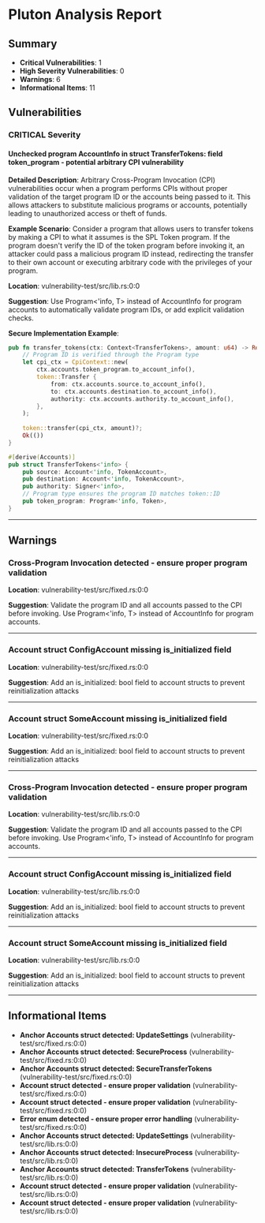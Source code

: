 # Pluton Analysis Report

## Summary

- **Critical Vulnerabilities**: 1
- **High Severity Vulnerabilities**: 0
- **Warnings**: 6
- **Informational Items**: 11

## Vulnerabilities

### CRITICAL Severity

#### Unchecked program AccountInfo in struct TransferTokens: field token_program - potential arbitrary CPI vulnerability

**Detailed Description**:
Arbitrary Cross-Program Invocation (CPI) vulnerabilities occur when a program performs CPIs without proper validation of the target program ID or the accounts being passed to it. This allows attackers to substitute malicious programs or accounts, potentially leading to unauthorized access or theft of funds.

**Example Scenario**:
Consider a program that allows users to transfer tokens by making a CPI to what it assumes is the SPL Token program. If the program doesn't verify the ID of the token program before invoking it, an attacker could pass a malicious program ID instead, redirecting the transfer to their own account or executing arbitrary code with the privileges of your program.

**Location**: vulnerability-test/src/lib.rs:0:0

**Suggestion**: Use Program<'info, T> instead of AccountInfo for program accounts to automatically validate program IDs, or add explicit validation checks.

**Secure Implementation Example**:
```rust
pub fn transfer_tokens(ctx: Context<TransferTokens>, amount: u64) -> Result<()> {
    // Program ID is verified through the Program type
    let cpi_ctx = CpiContext::new(
        ctx.accounts.token_program.to_account_info(),
        token::Transfer {
            from: ctx.accounts.source.to_account_info(),
            to: ctx.accounts.destination.to_account_info(),
            authority: ctx.accounts.authority.to_account_info(),
        },
    );
    
    token::transfer(cpi_ctx, amount)?;
    Ok(())
}

#[derive(Accounts)]
pub struct TransferTokens<'info> {
    pub source: Account<'info, TokenAccount>,
    pub destination: Account<'info, TokenAccount>,
    pub authority: Signer<'info>,
    // Program type ensures the program ID matches token::ID
    pub token_program: Program<'info, Token>,
}
```

---

## Warnings

### Cross-Program Invocation detected - ensure proper program validation

**Location**: vulnerability-test/src/fixed.rs:0:0

**Suggestion**: Validate the program ID and all accounts passed to the CPI before invoking. Use Program<'info, T> instead of AccountInfo for program accounts.

---

### Account struct ConfigAccount missing is_initialized field

**Location**: vulnerability-test/src/fixed.rs:0:0

**Suggestion**: Add an is_initialized: bool field to account structs to prevent reinitialization attacks

---

### Account struct SomeAccount missing is_initialized field

**Location**: vulnerability-test/src/fixed.rs:0:0

**Suggestion**: Add an is_initialized: bool field to account structs to prevent reinitialization attacks

---

### Cross-Program Invocation detected - ensure proper program validation

**Location**: vulnerability-test/src/lib.rs:0:0

**Suggestion**: Validate the program ID and all accounts passed to the CPI before invoking. Use Program<'info, T> instead of AccountInfo for program accounts.

---

### Account struct ConfigAccount missing is_initialized field

**Location**: vulnerability-test/src/lib.rs:0:0

**Suggestion**: Add an is_initialized: bool field to account structs to prevent reinitialization attacks

---

### Account struct SomeAccount missing is_initialized field

**Location**: vulnerability-test/src/lib.rs:0:0

**Suggestion**: Add an is_initialized: bool field to account structs to prevent reinitialization attacks

---

## Informational Items

- **Anchor Accounts struct detected: UpdateSettings** (vulnerability-test/src/fixed.rs:0:0)
- **Anchor Accounts struct detected: SecureProcess** (vulnerability-test/src/fixed.rs:0:0)
- **Anchor Accounts struct detected: SecureTransferTokens** (vulnerability-test/src/fixed.rs:0:0)
- **Account struct detected - ensure proper validation** (vulnerability-test/src/fixed.rs:0:0)
- **Account struct detected - ensure proper validation** (vulnerability-test/src/fixed.rs:0:0)
- **Error enum detected - ensure proper error handling** (vulnerability-test/src/fixed.rs:0:0)
- **Anchor Accounts struct detected: UpdateSettings** (vulnerability-test/src/lib.rs:0:0)
- **Anchor Accounts struct detected: InsecureProcess** (vulnerability-test/src/lib.rs:0:0)
- **Anchor Accounts struct detected: TransferTokens** (vulnerability-test/src/lib.rs:0:0)
- **Account struct detected - ensure proper validation** (vulnerability-test/src/lib.rs:0:0)
- **Account struct detected - ensure proper validation** (vulnerability-test/src/lib.rs:0:0)
